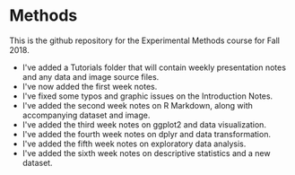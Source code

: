 # Methods
This is the github repository for the Experimental Methods course for Fall 2018. 

* I've added a Tutorials folder that will contain weekly presentation notes and any data and image source files. 
* I've now added the first week notes. 
* I've fixed some typos and graphic issues on the Introduction Notes.
* I've added the second week notes on R Markdown, along with accompanying dataset and image.
* I've added the third week notes on ggplot2 and data visualization.
* I've added the fourth week notes on dplyr and data transformation.
* I've added the fifth week notes on exploratory data analysis.
* I've added the sixth week notes on descriptive statistics and a new dataset.
